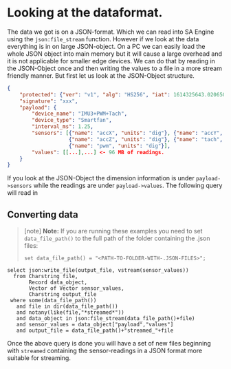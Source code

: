 # Looking at the dataformat.

The data we got is on a JSON-format. Which we can read into SA Engine using the `json:file_stream` function.
However if we look at the data everything is in on large JSON-object. On a PC we can easily load the whole JSON object
into main memory but it will cause a large overhead and it is not applicable for smaller edge devices. We can do that by reading in the JSON-Object once and then writing the values to a file in a more stream friendly manner. But first let us look at the JSON-Object structure.

```json
{
    "protected": {"ver": "v1", "alg": "HS256", "iat": 1614325643.0206501}, 
    "signature": "xxx", 
    "payload": {
        "device_name": "IMU3+PWM+Tach", 
        "device_type": "Smartfan", 
        "interval_ms": 1.25, 
        "sensors": [{"name": "accX", "units": "dig"}, {"name": "accY", "units": "dig"}, 
                    {"name": "accZ", "units": "dig"}, {"name": "tach", "units": "dig"}, 
                    {"name": "pwm", "units": "dig"}], 
        "values": [[...],...] <- 96 MB of readings.
    }
}
```

If you look at the JSON-Object the dimension information is under `payload->sensors` while the readings are under `payload->values`. The following query will read in

## Converting data

> [note] **Note:** If you are running these examples you need to set `data_file_path()` to the full path of the folder
> containing the .json files:
> ```
> set data_file_path() = "<PATH-TO-FOLDER-WITH-.JSON-FILES>";
>```

```LIVE
select json:write_file(output_file, vstream(sensor_values))
  from Charstring file,
       Record data_object,
       Vector of Vector sensor_values,
       Charstring output_file
 where some(data_file_path())
   and file in dir(data_file_path())
   and notany(like(file,"*streamed*"))
   and data_object in json:file_stream(data_file_path()+file)
   and sensor_values = data_object["payload","values"]
   and output_file = data_file_path()+"streamed_"+file
```

Once the above query is done you will have a set of new files beginning with `streamed` containing the sensor-readings in a JSON format more suitable for streaming.
